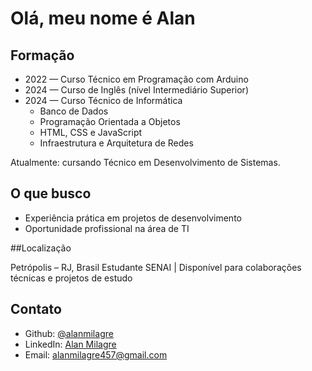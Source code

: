 # Olá, meu nome é Alan  

## Formação  
- 2022 — Curso Técnico em Programação com Arduino 
- 2024 — Curso de Inglês (nível Intermediário Superior)  
- 2024 — Curso Técnico de Informática  
  - Banco de Dados  
  - Programação Orientada a Objetos  
  - HTML, CSS e JavaScript  
  - Infraestrutura e Arquitetura de Redes  

Atualmente: cursando Técnico em Desenvolvimento de Sistemas.  

## O que busco  
- Experiência prática em projetos de desenvolvimento  
- Oportunidade profissional na área de TI  

##Localização

Petrópolis – RJ, Brasil
Estudante SENAI | Disponível para colaborações técnicas e projetos de estudo

## Contato  
- Github: [@alanmilagre](https://github.com/alanmilagre)
- LinkedIn: [Alan Milagre](www.linkedin.com/in/alan-m-446ba2279) 
- Email: alanmilagre457@gmail.com
